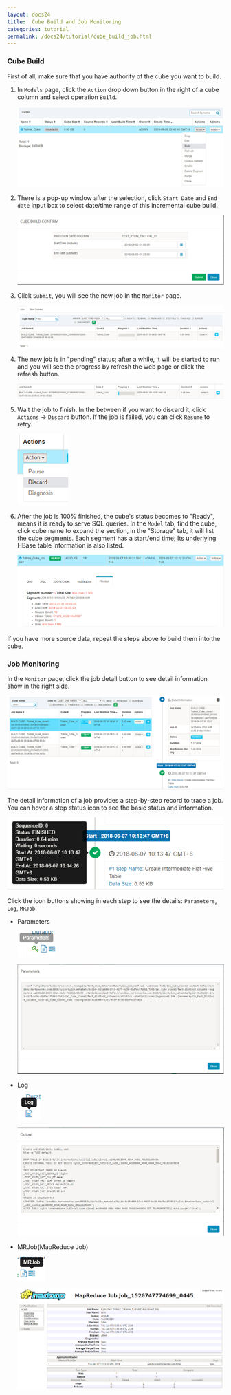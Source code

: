 ```yaml
---
layout: docs24
title:  Cube Build and Job Monitoring
categories: tutorial
permalink: /docs24/tutorial/cube_build_job.html
---
```


### Cube Build
First of all, make sure that you have authority of the cube you want to build.

1. In `Models` page, click the `Action` drop down button in the right of a cube column and select operation `Build`.

   ![](../../images/tutorial/1.5/Kylin-Cube-Build-and-Job-Monitoring-Tutorial/action-build.png)

2. There is a pop-up window after the selection, click `Start Date` and `End date` input box to select date/time range of this incremental cube build.

   ![](../../images/tutorial/1.5/Kylin-Cube-Build-and-Job-Monitoring-Tutorial/date.png)

4. Click `Submit`, you will see the new job in the `Monitor` page.

   ![](../../images/tutorial/1.5/Kylin-Cube-Build-and-Job-Monitoring-Tutorial/jobs-page.png)

5. The new job is in "pending" status; after a while, it will be started to run and you will see the progress by refresh the web page or click the refresh button.

   ![](../../images/tutorial/1.5/Kylin-Cube-Build-and-Job-Monitoring-Tutorial/job-progress.png)


6. Wait the job to finish. In the between if you want to discard it, click `Actions` -> `Discard` button. If the job is failed, you can click `Resume` to retry.

   ![](../../images/tutorial/1.5/Kylin-Cube-Build-and-Job-Monitoring-Tutorial/discard.png)

7. After the job is 100% finished, the cube's status becomes to "Ready", means it is ready to serve SQL queries. In the `Model` tab, find the cube, click cube name to expand the section, in the "Storage" tab, it will list the cube segments. Each segment has a start/end time; Its underlying HBase table information is also listed.

   ![](../../images/tutorial/1.5/Kylin-Cube-Build-and-Job-Monitoring-Tutorial/cube-segment.png)

If you have more source data, repeat the steps above to build them into the cube.

### Job Monitoring
In the `Monitor` page, click the job detail button to see detail information show in the right side.

![](../../images/tutorial/1.5/Kylin-Cube-Build-and-Job-Monitoring-Tutorial/job-steps.png)

The detail information of a job provides a step-by-step record to trace a job. You can hover a step status icon to see the basic status and information.

![](../../images/tutorial/1.5/Kylin-Cube-Build-and-Job-Monitoring-Tutorial/hover-step.png)

Click the icon buttons showing in each step to see the details: `Parameters`, `Log`, `MRJob`.

* Parameters

   ![](../../images/tutorial/1.5/Kylin-Cube-Build-and-Job-Monitoring-Tutorial/parameters.png)

   ![](../../images/tutorial/1.5/Kylin-Cube-Build-and-Job-Monitoring-Tutorial/parameters-d.png)

* Log
        
   ![](../../images/tutorial/1.5/Kylin-Cube-Build-and-Job-Monitoring-Tutorial/log.png)

   ![](../../images/tutorial/1.5/Kylin-Cube-Build-and-Job-Monitoring-Tutorial/log-d.png)

* MRJob(MapReduce Job)

   ![](../../images/tutorial/1.5/Kylin-Cube-Build-and-Job-Monitoring-Tutorial/mrjob.png)

   ![](../../images/tutorial/1.5/Kylin-Cube-Build-and-Job-Monitoring-Tutorial/mrjob-d.png)


